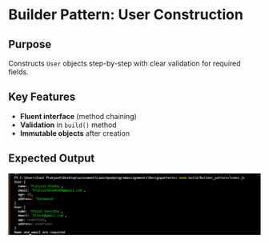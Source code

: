 # Builder Pattern: User Construction

## Purpose
Constructs `User` objects step-by-step with clear validation for required fields.

## Key Features
- **Fluent interface** (method chaining)
- **Validation** in `build()` method
- **Immutable objects** after creation



## Expected Output
![alt text](Output.png)